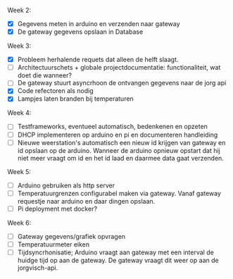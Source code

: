 Week 2:

- [x] Gegevens meten in arduino en verzenden naar gateway
- [x] De gateway gegevens opslaan in Database

Week 3:
- [x] Probleem herhalende requets dat alleen de helft slaagt.
- [ ] Architectuurschets + globale projectdocumentatie: functionaliteit, wat doet die wanneer?
- [ ] De gateway stuurt asyncrhoon de ontvangen gegevens naar de jorg api
- [x] Code refectoren als nodig
- [x] Lampjes laten branden bij temperaturen

Week 4:
- [ ] Testframeworks, eventueel automatisch, bedenkenen en opzeten
- [ ] DHCP implementeren op arduino en pi en documenteren handleiding
- [ ] Nieuwe weerstation's automatisch een nieuw id krijgen van gateway en id opslaan op de arduino. Wanneer de arduino opnieuw opstart dat hij niet meer vraagt om id en het id laad en daarmee data gaat verzenden.

Week 5:
- [ ] Arduino gebruiken als http server
- [ ] Temperatuurgrenzen configurabel maken via gateway. Vanaf gateway requestje naar arduino en daar dingen opslaan.
- [ ] Pi deployment met docker?

Week 6:
- [ ] Gateway gegevens/grafiek opvragen
- [ ] Temperatuurmeter eiken
- [ ] Tijdsyncrhonisatie; Arduino vraagt aan gateway met een interval de huidge tijd op aan de gateway. De gateway vraagt dit weer op aan de jorgvisch-api.
